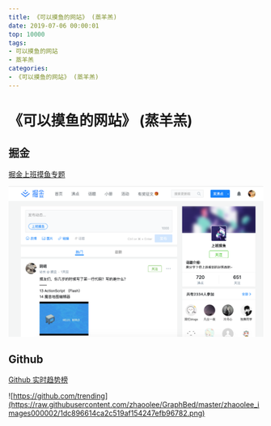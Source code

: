 ```yaml
---
title: 《可以摸鱼的网站》 (蒸羊羔)
date: 2019-07-06 00:00:01
top: 10000
tags: 
- 可以摸鱼的网站
- 蒸羊羔
categories:
- 《可以摸鱼的网站》 (蒸羊羔)
---
```


# 《可以摸鱼的网站》 (蒸羊羔)

<!-- more -->

## 掘金



[掘金上班摸鱼专题](https://juejin.im/topic/5c106be9092dcb2cc5de7257)

![掘金上班摸鱼专题](https://raw.githubusercontent.com/zhaoolee/GraphBed/master/zhaoolee_images000002/10bb6e0f3bd56c747360b4d4695ddcc7.png)



## Github


[Github 实时趋势榜](https://github.com/trending)

![https://github.com/trending](https://raw.githubusercontent.com/zhaoolee/GraphBed/master/zhaoolee_images000002/1dc896614ca2c519af154247efb96782.png)



